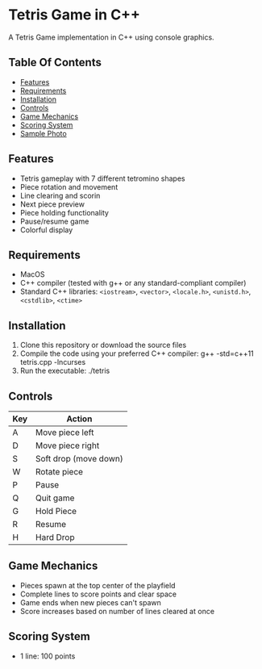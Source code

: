 
# Tetris Game in C++

A  Tetris Game implementation in C++ using console graphics.

## Table Of Contents
- [Features](#Features)
- [Requirements](#Requirements)
- [Installation](#Installation)
- [Controls](#Controls)
- [Game Mechanics](#Game-Mechanics)
- [Scoring System](#Scoring-System)
- [Sample Photo](#Sample-Photo)

## Features

- Tetris gameplay with 7 different tetromino shapes
- Piece rotation and movement
- Line clearing and scorin
- Next piece preview
- Piece holding functionality
- Pause/resume game
- Colorful display


## Requirements

- MacOS
- C++ compiler (tested with g++ or any standard-compliant compiler)
- Standard C++ libraries: `<iostream>`, `<vector>`, `<locale.h>`, `<unistd.h>`, `<cstdlib>`, `<ctime>`

## Installation

1. Clone this repository or download the source files
2. Compile the code using your preferred C++ compiler: g++ -std=c++11 tetris.cpp -lncurses
3. Run the executable: ./tetris


## Controls

| Key          | Action               |
|--------------|----------------------|
|       A      | Move piece left      |
|       D      | Move piece right     |
|       S      | Soft drop (move down)|
|       W      | Rotate piece         |
|       P      | Pause                |
|       Q      | Quit game            |
|       G      | Hold Piece           |
|       R      | Resume               |
|       H      | Hard Drop            |

## Game Mechanics

- Pieces spawn at the top center of the playfield
- Complete lines to score points and clear space
- Game ends when new pieces can't spawn
- Score increases based on number of lines cleared at once

## Scoring System

- 1 line: 100 points




